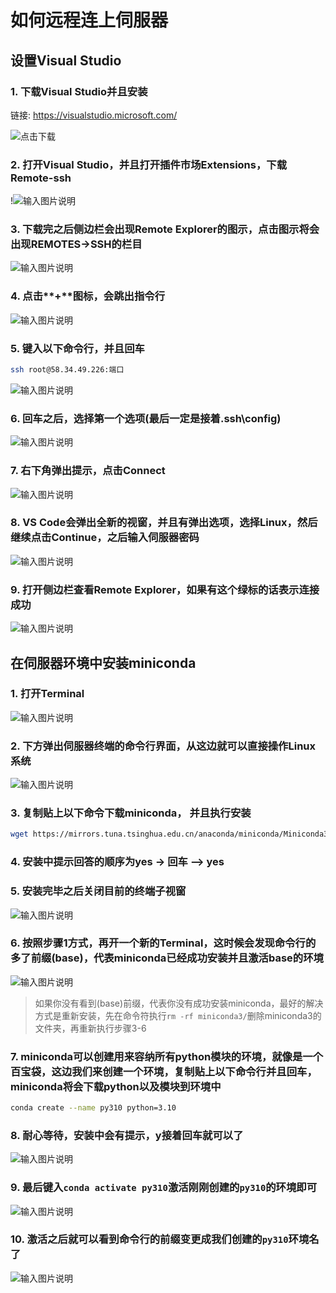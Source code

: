 # 如何远程连上伺服器

## 设置Visual Studio

### 1. 下载Visual Studio并且安装

链接: https://visualstudio.microsoft.com/

![点击下载](image.png)

### 2. 打开Visual Studio，并且打开插件市场Extensions，下载Remote-ssh

!![输入图片说明](image2.png)

### 3. 下载完之后侧边栏会出现Remote Explorer的图示，点击图示将会出现REMOTES->SSH的栏目

![输入图片说明](image3.png)

### 4. 点击**+**图标，会跳出指令行

![输入图片说明](image4.png)

### 5. 键入以下命令行，并且回车
```bash
ssh root@58.34.49.226:端口
```
![输入图片说明](image5.png)

### 6. 回车之后，选择第一个选项(最后一定是接着.ssh\config)
![输入图片说明](image6.png)

### 7. 右下角弹出提示，点击Connect

![输入图片说明](image7.png)

### 8. VS Code会弹出全新的视窗，并且有弹出选项，选择Linux，然后继续点击Continue，之后输入伺服器密码
![输入图片说明](image8.png)

### 9. 打开侧边栏查看Remote Explorer，如果有这个绿标的话表示连接成功
![输入图片说明](image9.png)
 
## 在伺服器环境中安装miniconda

### 1. 打开Terminal

![输入图片说明](image10.png)

### 2. 下方弹出伺服器终端的命令行界面，从这边就可以直接操作Linux系统

![输入图片说明](image11.png)

### 3. 复制贴上以下命令下载miniconda， 并且执行安装
```bash
wget https://mirrors.tuna.tsinghua.edu.cn/anaconda/miniconda/Miniconda3-py312_24.5.0-0-Linux-x86_64.sh | sh
```

### 4. 安装中提示回答的顺序为**yes** -> **回车** --> **yes**


### 5. 安装完毕之后关闭目前的终端子视窗
![输入图片说明](image15.png)

### 6. 按照步骤1方式，再开一个新的Terminal，这时候会发现命令行的多了前缀(base)，代表miniconda已经成功安装并且激活base的环境

![输入图片说明](image14.png)

> 如果你没有看到(base)前缀，代表你没有成功安装miniconda，最好的解决方式是重新安装，先在命令符执行`rm -rf miniconda3/`删除miniconda3的文件夹，再重新执行步骤3-6


### 7. miniconda可以创建用来容纳所有python模块的环境，就像是一个百宝袋，这边我们来创建一个环境，复制贴上以下命令行并且回车，miniconda将会下载python以及模块到环境中
```bash
conda create --name py310 python=3.10
```

### 8. 耐心等待，安装中会有提示，**y**接着回车就可以了

![输入图片说明](image16.png)

### 9. 最后键入`conda activate py310`激活刚刚创建的`py310`的环境即可
![输入图片说明](image17.png)

### 10. 激活之后就可以看到命令行的前缀变更成我们创建的`py310`环境名了
![输入图片说明](image18.png)
